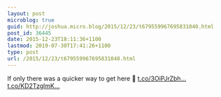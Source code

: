 ```yaml
---
layout: post
microblog: true
guid: http://joshua.micro.blog/2015/12/23/t679559967695831040.html
post_id: 36445
date: 2015-12-23T18:11:36+1100
lastmod: 2019-07-30T17:41:26+1100
type: post
url: /2015/12/23/t679559967695831040.html
---
```

If only there was a quicker way to get here 🤔 [t.co/3OiPJrZbh...](https://t.co/3OiPJrZbh6) [t.co/KD2TzglmK...](https://t.co/KD2TzglmKC)
